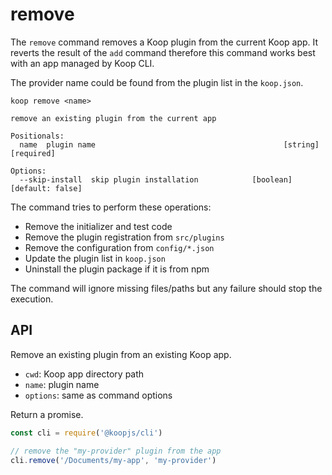 # remove

The `remove` command removes a Koop plugin from the current Koop app. It reverts the result of the `add` command therefore this command works best with an app managed by Koop CLI.

The provider name could be found from the plugin list in the `koop.json`.

```
koop remove <name>

remove an existing plugin from the current app

Positionals:
  name  plugin name                                          [string] [required]

Options:
  --skip-install  skip plugin installation            [boolean] [default: false]
```

The command tries to perform these operations:

* Remove the initializer and test code
* Remove the plugin registration from `src/plugins`
* Remove the configuration from `config/*.json`
* Update the plugin list in `koop.json`
* Uninstall the plugin package if it is from npm

The command will ignore missing files/paths but any failure should stop the execution.

## API

Remove an existing plugin from an existing Koop app.

* `cwd`: Koop app directory path
* `name`: plugin name
* `options`: same as command options

Return a promise.

``` javascript
const cli = require('@koopjs/cli')

// remove the "my-provider" plugin from the app
cli.remove('/Documents/my-app', 'my-provider')
```